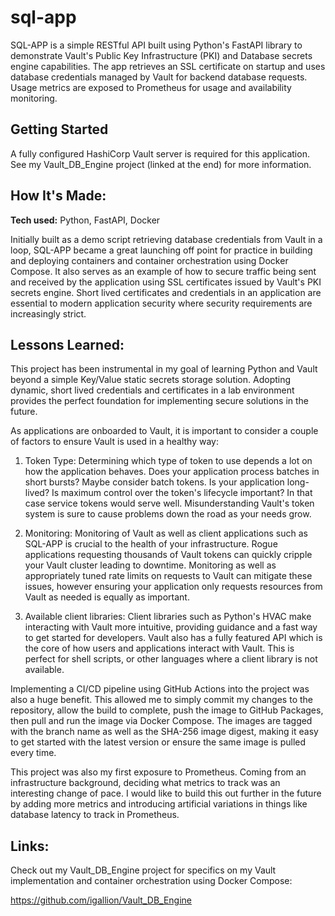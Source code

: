 # sql-app

SQL-APP is a simple RESTful API built using Python's FastAPI library to demonstrate Vault's Public Key Infrastructure (PKI) and Database secrets engine capabilities. The app retrieves an SSL certificate on startup and uses database credentials managed by Vault for backend database requests. Usage metrics are exposed to Prometheus for usage and availability monitoring.

## Getting Started
A fully configured HashiCorp Vault server is required for this application. See my Vault_DB_Engine project (linked at the end) for more information.

## How It's Made:

**Tech used:** Python, FastAPI, Docker

Initially built as a demo script retrieving database credentials from Vault in a loop, SQL-APP became a great launching off point for practice in building and deploying containers and container orchestration using Docker Compose. It also serves as an example of how to secure traffic being sent and received by the application using SSL certificates issued by Vault's PKI secrets engine. Short lived certificates and credentials in an application are essential to modern application security where security requirements are increasingly strict.

## Lessons Learned:

This project has been instrumental in my goal of learning Python and Vault beyond a simple Key/Value static secrets storage solution. Adopting dynamic, short lived credentials and certificates in a lab environment provides the perfect foundation for implementing secure solutions in the future.

As applications are onboarded to Vault, it is important to consider a couple of factors to ensure Vault is used in a healthy way:

1. Token Type:
    Determining which type of token to use depends a lot on how the application behaves. Does your application process batches in short bursts? Maybe consider batch tokens. Is your application long-lived? Is maximum control over the token's lifecycle important? In that case service tokens would serve well. Misunderstanding Vault's token system is sure to cause problems down the road as your needs grow.

2. Monitoring:
    Monitoring of Vault as well as client applications such as SQL-APP is crucial to the health of your infrastructure. Rogue applications requesting thousands of Vault tokens can quickly cripple your Vault cluster leading to downtime. Monitoring as well as appropriately tuned rate limits on requests to Vault can mitigate these issues, however ensuring your application only requests resources from Vault as needed is equally as important. 

3. Available client libraries:
    Client libraries such as Python's HVAC make interacting with Vault more intuitive, providing guidance and a fast way to get started for developers. Vault also has a fully featured API which is the core of how users and applications interact with Vault. This is perfect for shell scripts, or other languages where a client library is not available. 

Implementing a CI/CD pipeline using GitHub Actions into the project was also a huge benefit. This allowed me to simply commit my changes to the repository, allow the build to complete, push the image to GitHub Packages, then pull and run the image via Docker Compose. The images are tagged with the branch name as well as the SHA-256 image digest, making it easy to get started with the latest version or ensure the same image is pulled every time.

This project was also my first exposure to Prometheus. Coming from an infrastructure background, deciding what metrics to track was an interesting change of pace. I would like to build this out further in the future by adding more metrics and introducing artificial variations in things like database latency to track in Prometheus.

## Links: 
Check out my Vault_DB_Engine project for specifics on my Vault implementation and container orchestration using Docker Compose:

https://github.com/igallion/Vault_DB_Engine